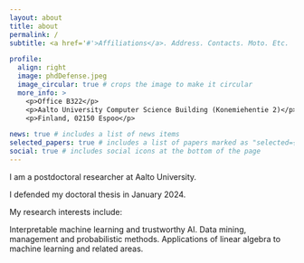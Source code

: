 ```yaml
---
layout: about
title: about
permalink: /
subtitle: <a href='#'>Affiliations</a>. Address. Contacts. Moto. Etc.

profile:
  align: right
  image: phdDefense.jpeg
  image_circular: true # crops the image to make it circular
  more_info: >
    <p>Office B322</p>
    <p>Aalto University Computer Science Building (Konemiehentie 2)</p>
    <p>Finland, 02150 Espoo</p>

news: true # includes a list of news items
selected_papers: true # includes a list of papers marked as "selected={true}"
social: true # includes social icons at the bottom of the page
---
```


I am a postdoctoral researcher at Aalto University.

I defended my doctoral thesis in January 2024.

My research interests include:

Interpretable machine learning and trustworthy AI.
Data mining, management and probabilistic methods.
Applications of linear algebra to machine learning and related areas.
